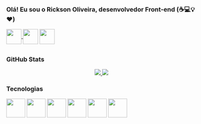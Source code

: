  ### Olá! Eu sou o Rickson Oliveira, desenvolvedor Front-end (:coffee::computer::bulb::heart:)
 <div align="left">
   <a href = "mailto:rickson.patrick13@gmail.com"><img align="center"  width="40" src="https://cdn-icons-png.flaticon.com/512/2913/2913990.png"> </a> 
  <a href="https://www.linkedin.com/in/rickson-oliveira-dev/" target="_blank"><img  align="center"   width="40"  src="https://cdn-icons-png.flaticon.com/512/145/145807.png" target="_blank"></a> 
<a href="http://api.whatsapp.com/send?phone=5519995689263" target="_blank"><img  align="center"  width="40" src="https://cdn-icons-png.flaticon.com/512/185/185988.png" target="_blank"> </a> 
 </div>

##  
 
 ### GitHub Stats
 <div align="center">
  <a href="https://github.com/Rickson298">
  <img align="start" 
       width="auto" src="https://github-readme-stats.vercel.app/api?username=Rickson298&show_icons=true&theme=dark&include_all_commits=true&count_private=true"/>
  <img align="start"
       width="auto" src="https://github-readme-stats.vercel.app/api/top-langs/?username=Rickson298&layout=compact&langs_count=7&theme=dark"/>
   </a>
    </div>
 
 ### Tecnologias 
 <div>
 <img height="50px" src="https://cdn-icons-png.flaticon.com/512/524/524545.png"/>
 <img height="50px" src="https://cdn-icons-png.flaticon.com/512/524/524554.png"/>
 <img height="50px" src="https://cdn-icons-png.flaticon.com/512/136/136530.png"/>
 <img height="50px" src="https://cdn-icons-png.flaticon.com/512/5968/5968381.png"/>
 <img height="50px" src="https://cdn-icons-png.flaticon.com/512/1048/1048877.png"/>
  <img height="50px" src="https://cdn-icons.flaticon.com/png/512/4494/premium/4494748.png?token=exp=1653260516~hmac=270cc89321dcf40fbdb14859cb123472"/>

 
 
 </div>


 
